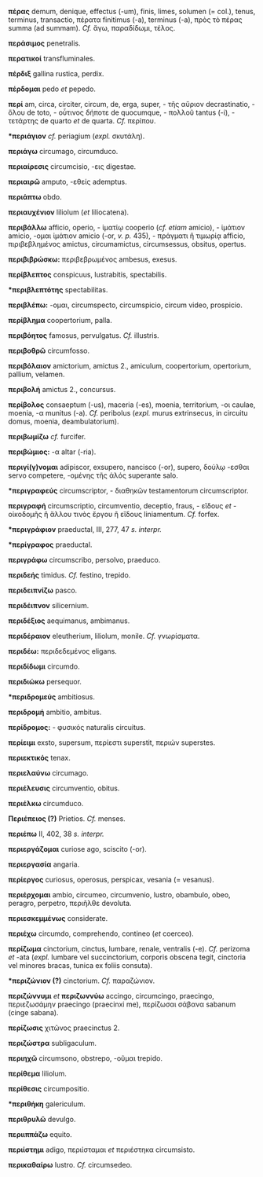 **πέρας** demum, denique, effectus (-um), finis, limes, solumen (=
col.), tenus, terminus, transactio, πέρατα finitimus (-a), terminus
(-a), πρὸς τὸ πέρας summa (ad summam). *Cf.* ἄγω, παραδίδωμι, τέλος.

**περάσιμος** penetralis.

**περατικοί** transfluminales.

**πέρδιξ** gallina rustica, perdix.

**πέρδομαι** pedo *et* pepedo.

**περί** am, circa, circiter, circum, de, erga, super, - τῆς αὔριον
decrastinatio, - ὅλου de toto, - οὗτινος δήποτε de quocumque, - πολλοῦ
tantus (-i), - τετάρτης de quarto *et* de quarta. *Cf.* περίπου.

**\*περιάγιον** *cf.* periagium (*expl.* σκυτάλη).

**περιάγω** circumago, circumduco.

**περιαίρεσις** circumcisio, -εις digestae.

**περιαιρῶ** amputo, -εθείς ademptus.

**περιάπτω** obdo.

**περιαυχένιον** liliolum (*et* liliocatena).

**περιβάλλω** afficio, operio, - ἱματίῳ cooperio (*cf. etiam* amicio), -
ἱμάτιον amicio, -ομαι ἱμάτιον amicio (-or, *v. p.* 435), - πράγματι ἢ
τιμωρίᾳ afficio, πιριβεβλημένος amictus, circumamictus, circumsessus,
obsitus, opertus.

**περιβιβρώσκω:** περιβεβρωμένος ambesus, exesus.

**περίβλεπτος** conspicuus, lustrabitis, spectabilis.

**\*περιβλεπτότης** spectabilitas.

**περιβλέπω:** -ομαι, circumspecto, circumspicio, circum video,
prospicio.

**περίβλημα** coopertorium, palla.

**περιβόητος** famosus, pervulgatus. *Cf.* illustris.

**περιβοθρῶ** circumfosso.

**περιβόλαιον** amictorium, amictus 2., amiculum, coopertorium,
opertorium, pallium, velamen.

**περιβολή** amictus 2., concursus.

**περίβολος** consaeptum (-us), maceria (-es), moenia, territorium, -οι
caulae, moenia, -α munitus (-a). *Cf.* peribolus (*expl.* murus
extrinsecus, in circuitu domus, moenia, deambulatorium).

**περιβωμίζω** *cf.* furcifer.

**περιβώμιος:** -α altar (-ria).

**περιγί(γ)νομαι** adipiscor, exsupero, nancisco (-or), supero, δούλῳ
-εσθαι servo competere, -ομένης τῆς ἁλός superante salo.

**\*περιγραφεύς** circumscriptor, - διαθηκῶν testamentorum
circumscriptor.

**περιγραφή** circumscriptio, circumventio, deceptio, fraus, - εἴδους
*et -* οἰκοδομῆς ἢ ἄλλου τινὸς ἔργου ἢ εἴδους liniamentum. *Cf.* forfex.

**\*περιγράφιον** praeductal, III, 277, 47 *s. interpr.*

**\*περίγραφος** praeductal.

**περιγράφω** circumscribo, persolvo, praeduco.

**περιδεής** timidus. *Cf.* festino, trepido.

**περιδειπνίζω** pasco.

**περιδέιπνον** silicernium.

**περιδέξιος** aequimanus, ambimanus.

**περιδέραιον** eleutherium, liliolum, monile. *Cf.* γνωρίσματα.

**περιδέω:** περιδεδεμένος eligans.

**περιδίδωμι** circumdo.

**περιδιώκω** persequor.

**\*περιδρομεύς** ambitiosus.

**περιδρομή** ambitio, ambitus.

**περίδρομος:** - φυσικός naturalis circuitus.

**περίειμι** exsto, supersum, περίεστι superstit, περιών superstes.

**περιεκτικός** tenax.

**περιελαύνω** circumago.

**περιέλευσις** circumventio, obitus.

**περιέλκω** circumduco.

**Περιέπειος (?)** Prietios. *Cf.* menses.

**περιέπω** II, 402, 38 *s. interpr.*

**περιεργάζομαι** curiose ago, sciscito (-or).

**περιεργασία** angaria.

**περίεργος** curiosus, operosus, perspicax, vesania (= vesanus).

**περιέρχομαι** ambio, circumeo, circumvenio, lustro, obambulo, obeo,
peragro, perpetro, περιῆλθε devoluta.

**περιεσκεμμένως** considerate.

**περιέχω** circumdo, comprehendo, contineo (*et* coerceo).

**περίζωμα** cinctorium, cinctus, lumbare, renale, ventralis (-e). *Cf.*
perizoma *et* -ata (*expl.* lumbare vel succinctorium, corporis obscena
tegit, cinctoria vel minores bracas, tunica ex foliis consuta).

**\*περιζώνιον (?)** cinctorium. *Cf.* παραζώνιον.

**περιζώννυμι** *et* **περιζωννύω** accingo, circumcingo, praecingo,
περιεζωσάμην praecingo (praecinxi me), περίζωσαι σάβανα sabanum (cinge
sabana).

**περίζωσις** χιτῶνος praecinctus 2.

**περιζώστρα** subligaculum.

**περιηχῶ** circumsono, obstrepo, -οῦμαι trepido.

**περίθεμα** liliolum.

**περίθεσις** circumpositio.

**\*περιθήκη** galericulum.

**περιθρυλῶ** devulgo.

**περιιππάζω** equito.

**περιίστημι** adigo, περιίσταμαι *et* περιέστηκα circumsisto.

**περικαθαίρω** lustro. *Cf.* circumsedeo.
